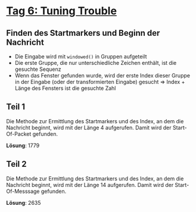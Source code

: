 # [Tag 6: Tuning Trouble](https://adventofcode.com/2022/day/6)

## Finden des Startmarkers und Beginn der Nachricht

* Die Eingabe wird mit `windowed()` in Gruppen aufgeteilt
* Die erste Gruppe, die nur unterschiedliche Zeichen enthält, ist die gesuchte Sequenz
* Wenn das Fenster gefunden wurde, wird der erste Index dieser Gruppe in der Eingabe (oder der transformierten Eingabe) gesucht => Index + Länge des Fensters ist die gesuchte Zahl

## Teil 1

Die Methode zur Ermittlung des Startmarkers und des Index, an dem die Nachricht beginnt, wird mit der Länge 4 aufgerufen. Damit wird der Start-Of-Packet gefunden.

**Lösung**: 1779

## Teil 2

Die Methode zur Ermittlung des Startmarkers und des Index, an dem die Nachricht beginnt, wird mit der Länge 14 aufgerufen. Damit wird der Start-Of-Messsage gefunden.

**Lösung**: 2635
